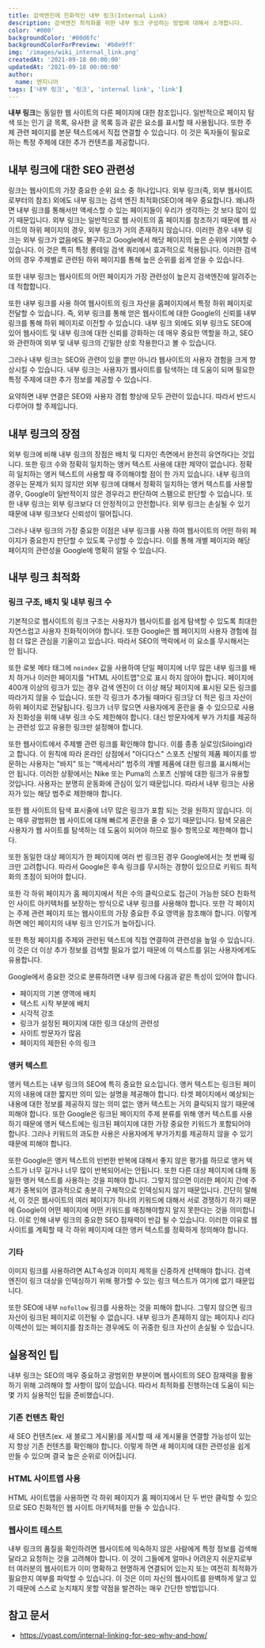 ```yaml
---
title: 검색엔진에 친화적인 내부 링크(Internal Link)
description: 검색엔진 최적화를 위한 내부 링크 구성하는 방법에 대해서 소개합니다.
color: '#000'
backgroundColor: '#80d6fc'
backgroundColorForPreview: '#b8e9ff'
img: '/images/wiki_internal_link.png'
createdAt: '2021-09-18 00:00:00'
updatedAt: '2021-09-18 00:00:00'
author:
  name: 엔지니어
tags: ['내부 링크', '링크', 'internal link', 'link']
---
```


**내부 링크**는 동일한 웹 사이트의 다른 페이지에 대한 참조입니다. 일반적으로 페이지 탐색 또는 인기 글 목록, 유사한 글 목록 등과 같은 요소를 표시할 때 사용됩니다. 또한 주제 관련 페이지를 본문 텍스트에서 직접 연결할 수 있습니다. 이 것은 독자들이 필요로 하는 특정 주제에 대한 추가 컨텐츠를 제공합니다.

<!--more-->

<simple-diagnosis title='내부 링크 SEO 진단하기' description='검색엔진 최적화를 위한 내부 링크를 진단해보세요.'></simple-diagnosis>

## 내부 링크에 대한 SEO 관련성

링크는 웹사이트의 가장 중요한 순위 요소 중 하나입니다. <nuxt-link to="/wiki/external-link">외부 링크</nuxt-link>(즉, 외부 웹사이트로부터의 참조) 외에도 내부 링크는 검색 엔진 최적화(SEO)에 매우 중요합니다. 왜냐하면 내부 링크를 통해서만 액세스할 수 있는 페이지들이 우리가 생각하는 것 보다 많이 있기 때문입니다. 외부 링크는 일반적으로 웹 사이트의 홈 페이지를 참조하기 때문에 웹 사이트의 하위 페이지의 경우, 외부 링크가 거의 존재하지 않습니다. 이러한 경우 내부 링크는 외부 링크가 없음에도 불구하고 Google에서 해당 페이지의 높은 순위에 기여할 수 있습니다. 이 것은 특히 특정 롱테일 검색 쿼리에서 효과적으로 적용됩니다. 이러한 검색어의 경우 주제별로 관련된 하위 페이지를 통해 높은 순위를 쉽게 얻을 수 있습니다.

또한 내부 링크는 웹사이트의 어떤 페이지가 가장 관련성이 높은지 검색엔진에 알려주는데 적합합니다.

또한 내부 링크를 사용 하여 웹사이트의 링크 자산을 홈페이지에서 특정 하위 페이지로 전달할 수 있습니다. 즉, 외부 링크를 통해 얻은 웹사이트에 대한 Google의 신뢰를 내부 링크를 통해 하위 페이지로 이전할 수 있습니다. 내부 링크 외에도 외부 링크도 SEO에 있어 웹사이트 및 내부 링크에 대한 신뢰를 강화하는 데 매우 중요한 역할을 하고, SEO와 관련하여 외부 및 내부 링크의 긴밀한 상호 작용한다고 볼 수 있습니다.

그러나 내부 링크는 SEO와 관련이 있을 뿐만 아니라 웹사이트의 <nuxt-link to="/blog/user-experience">사용자 경험</nuxt-link>을 크게 향상시킬 수 있습니다. 내부 링크는 사용자가 웹사이트를 탐색하는 데 도움이 되며 필요한 특정 주제에 대한 추가 정보를 제공할 수 있습니다.

요약하면 내부 연결은 SEO와 사용자 경험 향상에 모두 관련이 있습니다. 따라서 반드시 다루어야 할 주제입니다.

## 내부 링크의 장점

외부 링크에 비해 내부 링크의 장점은 배치 및 디자인 측면에서 완전히 유연하다는 것입니다. 또한 링크 수와 정확히 일치하는 앵커 텍스트 사용에 대한 제약이 없습니다. 정확히 일치하는 앵커 텍스트의 사용할 때 주의해야할 점이 한 가지 있습니다. 내부 링크의 경우는 문제가 되지 않지만 외부 링크에 대해서 정확히 일치하는 앵커 텍스트를 사용할 경우, Google이 일반적이지 않은 경우라고 판단하여 스팸으로 판단할 수 있습니다. 또한 내부 링크는 외부 링크보다 더 안정적이고 안전합니다. 외부 링크는 손실될 수 있기 때문에 내부 링크보다 신뢰성이 떨어집니다.

그러나 내부 링크의 가장 중요한 이점은 내부 링크를 사용 하여 웹사이트의 어떤 하위 페이지가 중요한지 판단할 수 있도록 구성할 수 있습니다. 이를 통해 개별 페이지와 해당 페이지의 관련성을 Google에 명확히 알릴 수 있습니다.

## 내부 링크 최적화

### 링크 구조, 배치 및 내부 링크 수

기본적으로 웹사이트의 링크 구조는 사용자가 웹사이트를 쉽게 탐색할 수 있도록 최대한 자연스럽고 사용자 친화적이어야 합니다. 또한 Google은 웹 페이지의 사용자 경험에 점점 더 많은 관심을 기울이고 있습니다. 따라서 SEO의 맥락에서 이 요소를 무시해서는 안 됩니다.

또한 로봇 메타 태그에 `noindex` 값을 사용하여 단일 페이지에 너무 많은 내부 링크를 배치 하거나 이러한 페이지를 "HTML 사이트맵"으로 표시 하지 않아야 합니다. 페이지에 400개 이상의 링크가 있는 경우 검색 엔진이 더 이상 해당 페이지에 표시된 모든 링크를 따라가지 않을 수 있습니다. 또한 각 링크가 추가될 때마다 링크당 더 적은 링크 자산이 하위 페이지로 전달됩니다. 링크가 너무 많으면 사용자에게 혼란을 줄 수 있으므로 사용자 친화성을 위해 내부 링크 수도 제한해야 합니다. 대신 방문자에게 부가 가치를 제공하는 관련성 있고 유용한 링크만 설정해야 합니다.

또한 웹사이트에서 주제별 관련 링크를 확인해야 합니다. 이를 종종 실로잉(Siloing)라고 합니다. 이 원칙에 따라 온라인 상점에서 "아디다스" 스포츠 신발의 제품 페이지를 방문하는 사용자는 "바지" 또는 "액세서리" 범주의 개별 제품에 대한 링크를 표시해서는 안 됩니다. 이러한 상황에서는 Nike 또는 Puma의 스포츠 신발에 대한 링크가 유용할 것입니다. 사용자는 분명히 운동화에 관심이 있기 때문입니다. 따라서 내부 링크는 사용자가 있는 해당 범주로 제한해야 합니다.

또한 웹 사이트의 탐색 표시줄에 너무 많은 링크가 포함 되는 것을 원하지 않습니다. 이는 매우 광범위한 웹 사이트에 대해 빠르게 혼란을 줄 수 있기 때문입니다. 탐색 모음은 사용자가 웹 사이트를 탐색하는 데 도움이 되어야 하므로 필수 항목으로 제한해야 합니다.

또한 동일한 대상 페이지가 한 페이지에 여러 번 링크된 경우 Google에서는 첫 번째 링크만 고려합니다. 따라서 Google은 후속 링크를 무시하는 경향이 있으므로 키워드 최적화의 초점이 되어야 합니다.

또한 각 하위 페이지가 홈 페이지에서 적은 수의 클릭으로도 접근이 가능한 SEO 친화적인 사이트 아키텍처를 보장하는 방식으로 내부 링크를 사용해야 합니다. 또한 각 페이지는 주제 관련 페이지 또는 웹사이트의 가장 중요한 주요 영역을 참조해야 합니다. 이렇게 하면 메인 페이지의 내부 링크 인기도가 높아집니다.

또한 특정 페이지를 주제와 관련된 텍스트에 직접 연결하여 관련성을 높일 수 있습니다. 이 것은 더 이상 추가 정보를 검색할 필요가 없기 때문에 이 텍스트를 읽는 사용자에게도 유용합니다.

Google에서 중요한 것으로 분류하려면 내부 링크에 다음과 같은 특성이 있어야 합니다.

- 페이지의 기본 영역에 배치
- 텍스트 시작 부분에 배치
- 시각적 강조
- 링크가 설정된 페이지에 대한 링크 대상의 관련성
- 사이트 방문자가 많음
- 페이지의 제한된 수의 링크

### 앵커 텍스트

앵커 텍스트는 내부 링크의 SEO에 특히 중요한 요소입니다. 앵커 텍스트는 링크된 페이지의 내용에 대한 짧지만 의미 있는 설명을 제공해야 합니다. 타겟 페이지에서 예상되는 내용에 대한 정보를 제공하지 않는 의미 없는 앵커 텍스트는 거의 클릭되지 않기 때문에 피해야 합니다. 또한 Google은 링크된 페이지의 주제 분류를 위해 앵커 텍스트를 사용하기 때문에 앵커 텍스트에는 링크된 페이지에 대한 가장 중요한 키워드가 포함되어야 합니다. 그러나 키워드의 과도한 사용은 사용자에게 부가가치를 제공하지 않을 수 있기 때문에 피해야 합니다.

또한 Google은 앵커 텍스트의 빈번한 반복에 대해서 좋지 않은 평가를 하므로 앵커 텍스트가 너무 길거나 너무 많이 반복되어서는 안됩니다. 또한 다른 대상 페이지에 대해 동일한 앵커 텍스트를 사용하는 것을 피해야 합니다. 그렇지 않으면 이러한 페이지 간에 주제가 중복되어 결과적으로 충분히 구체적으로 인덱싱되지 않기 때문입니다. 간단히 말해서, 이 것은 웹사이트의 여러 페이지가 하나의 키워드에 대해서 서로 경쟁하기 하기 때문에 Google이 어떤 페이지에 어떤 키워드를 매칭해야할지 알지 못한다는 것을 의미합니다. 이로 인해 내부 링크의 중요한 SEO 잠재력이 반감 될 수 있습니다. 이러한 이유로 웹사이트를 계획할 때 각 하위 페이지에 대한 앵커 텍스트를 정확하게 정의해야 합니다.

### 기타

이미지 링크를 사용하려면 ALT속성과 이미지 제목을 신중하게 선택해야 합니다. 검색 엔진이 링크 대상을 인덱싱하기 위해 평가할 수 있는 링크 텍스트가 여기에 없기 때문입니다.

또한 SEO에 내부 `nofollow` 링크를 사용하는 것을 피해야 합니다. 그렇지 않으면 링크 자산이 링크된 페이지로 이전될 수 없습니다. 내부 링크가 존재하지 않는 페이지나 리다이렉션이 있는 페이지를 참조하는 경우에도 이 귀중한 링크 자산이 손실될 수 있습니다.

## 실용적인 팁

내부 링크는 SEO의 매우 중요하고 광범위한 부분이며 웹사이트의 SEO 잠재력을 활용하기 위해 고려해야 할 사항이 많이 있습니다. 따라서 최적화를 진행하는데 도움이 되는 몇 가지 실용적인 팁을 준비했습니다.

### 기존 컨텐츠 확인

새 SEO 컨텐츠(ex. 새 블로그 게시물)를 게시할 때 새 게시물을 연결할 가능성이 있는지 항상 기존 컨텐츠를 확인해야 합니다. 이렇게 하면 새 페이지에 대한 관련성을 쉽게 만들 수 있으며 결국 높은 순위로 이어집니다.

### HTML 사이트맵 사용

HTML 사이트맵을 사용하면 각 하위 페이지가 홈 페이지에서 단 두 번만 클릭할 수 있으므로 SEO 친화적인 웹 사이트 아키텍처를 만들 수 있습니다.

### 웹사이트 테스트

내부 링크의 품질을 확인하려면 웹사이트에 익숙하지 않은 사람에게 특정 정보를 검색해 달라고 요청하는 것을 고려해야 합니다. 이 것이 그들에게 얼마나 어려운지 쉬운지로부터 여러분의 웹사이트가 이미 명확하고 현명하게 연결되어 있는지 또는 여전히 최적화가 필요한지 여부를 파악할 수 있습니다. 이 것은 이미 자신의 웹사이트를 완벽하게 알고 있기 때문에 스스로 눈치채지 못할 약점을 발견하는 매우 간단한 방법입니다.

## 참고 문서

- https://yoast.com/internal-linking-for-seo-why-and-how/
